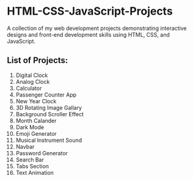 # HTML-CSS-JavaScript-Projects
A collection of my web development projects demonstrating interactive designs and front-end development skills using HTML, CSS, and JavaScript.

## List of Projects:

1. Digital Clock
2. Analog Clock
3. Calculator
4. Passenger Counter App
5. New Year Clock
6. 3D Rotating Image Gallary
7. Background Scroller Effect
8. Month Calander
9. Dark Mode
10. Emoji Generator
11. Musical Instrument Sound
12. Navbar
13. Password Generator
14. Search Bar
15. Tabs Section
16. Text Animation
